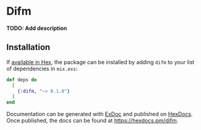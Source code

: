 # Difm

**TODO: Add description**

## Installation

If [available in Hex](https://hex.pm/docs/publish), the package can be installed
by adding `difm` to your list of dependencies in `mix.exs`:

```elixir
def deps do
  [
    {:difm, "~> 0.1.0"}
  ]
end
```

Documentation can be generated with [ExDoc](https://github.com/elixir-lang/ex_doc)
and published on [HexDocs](https://hexdocs.pm). Once published, the docs can
be found at <https://hexdocs.pm/difm>.

